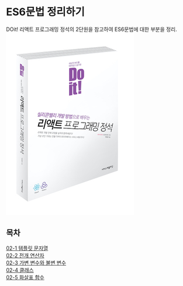 # ES6문법 정리하기
DOit! 리액트 프로그래밍 정석의 2단원을 참고하여 ES6문법에 대한 부분을 정리.
![reactBook](./images/bookCover.jpg)

## 목차
[02-1 템플릿 문자열](#02-1-템플릿-문자열)<br/>
[02-2 전개 연산자](#02-2-전개-연산자)<br/>
[02-3 가변 변수와 불변 변수](#02-3-가변-변수와-불변-변수)<br/>
[02-4 클래스](#02-4-클래스)<br/>
[02-5 화살표 함수](#02-5-화살표-함수)<br/>
